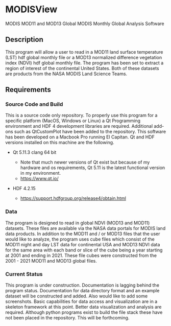 # MODISView 

MODIS MOD11 and MOD13 Global MODIS Monthly Global Analysis Software

## Description

This program will allow a user to read in a MOD11 land surface temperature (LST) hdf global monthly file or a MOD13 normalized difference vegetation index (NDVI) hdf global monthly file. The program has been set to extract a region of interest of the continental United States. Both of these datasets are products from the NASA MODIS Land Science Teams. 

## Requirements

### Source Code and Build
This is a source code only repository. To properly use this program for a specific platform (MacOS, Windows or Linux) a Qt Programming environment and HDF 4 development libraries are required. Additional add-ons such as QtCustomPlot have been added to the repository. This software has been developed on a Macbook Pro running El Capitan. Qt and HDF versions installed on this machine are the following.

  * Qt 5.11.3 clang 64 bit
    * Note that much newer versions of Qt exist but because of my hardware and os requirements, Qt 5.11 is the latest functional version in my environment.
    * https://www.qt.io/ 
    
  * HDF 4.2.15
    * https://support.hdfgroup.org/release4/obtain.html
    
 
### Data
The program is designed to read in global NDVI (MOD13 and MOD11) datasets. These files are available via the NASA data portals for MODIS land data products. In addition to the MOD11 and / or MOD13 files that the user would like to analyze, the program uses cube files which consist of the MOD11 night and day LST data for continental USA and MOD13 NDVI data for the same area with each band or slice of the cube being a year starting at 2001 and ending in 2021. These file cubes were constructed from the 2001 - 2021 MOD11 and MOD13 global files.  


### Current Status
This program is under construction. Documentation is lagging behind the program status. Documentation for data directory format and an example dataset will be constructed and added. Also would like to add some screenshots. Basic capabilities for data access and visualization are in a skeleton framework at this point. Better data visualization and analysis are required. Although python programs exist to build the file stack these have not been placed in the repository. This will be forthcoming.

